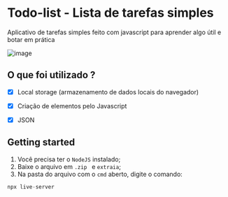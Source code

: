 # Todo-list - Lista de tarefas simples
Aplicativo de tarefas simples feito com javascript para aprender algo útil e botar em prática

![image](https://user-images.githubusercontent.com/60768847/74003058-0cd94b80-4950-11ea-82bc-fa6bce2730cd.png)


## O que foi utilizado ? 
- [x] Local storage (armazenamento de dados locais do navegador)
- [x] Criação de elementos pelo Javascript
- [x] JSON


## Getting started
 1. Você precisa ter o `NodeJS` instalado;
 2. Baixe o arquivo em `.zip ` e `extraia`;
 3. Na pasta do arquivo com o `cmd` aberto, digite o comando: 
 ```javascript
 npx live-server
 ```
